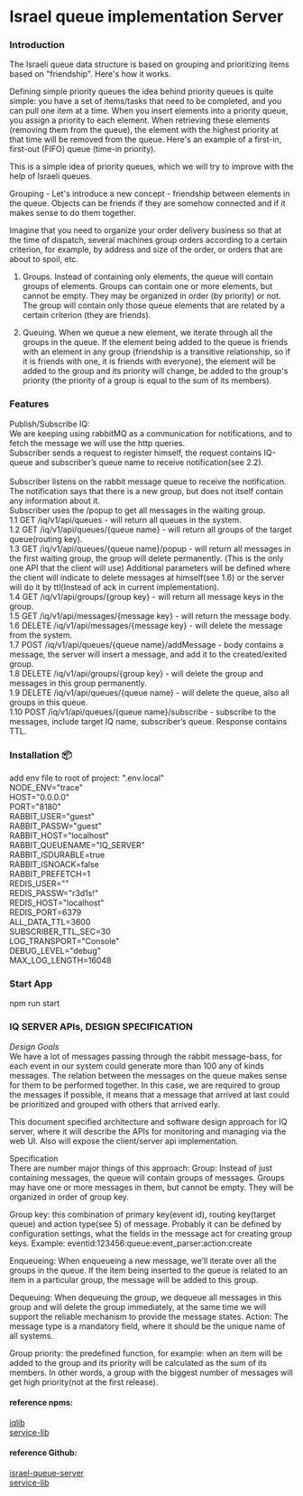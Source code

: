 # Israel queue implementation Server

### Introduction
The Israeli queue data structure is based on grouping and prioritizing items based on "friendship". Here's how it works.

Defining simple priority queues the idea behind priority queues is quite simple: you have a set of items/tasks that need to be completed, and you can pull one item at a time. When you insert elements into a priority queue, you assign a priority to each element. When retrieving these elements (removing them from the queue), the element with the highest priority at that time will be removed from the queue. Here's an example of a first-in, first-out (FIFO) queue (time-in priority).

This is a simple idea of priority queues, which we will try to improve with the help of Israeli queues.

Grouping -
Let's introduce a new concept - friendship between elements in the queue. Objects can be friends if they are somehow connected and if it makes sense to do them together.

Imagine that you need to organize your order delivery business so that at the time of dispatch, several machines group orders according to a certain criterion, for example, by address and size of the order, or orders that are about to spoil, etc.

1) Groups. Instead of containing only elements, the queue will contain groups of elements. Groups can contain one or more elements, but cannot be empty. They may be organized in order (by priority) or not. The group will contain only those queue elements that are related by a certain criterion (they are friends).

2) Queuing. When we queue a new element, we iterate through all the groups in the queue. If the element being added to the queue is friends with an element in any group (friendship is a transitive relationship, so if it is friends with one, it is friends with everyone), the element will be added to the group and its priority will change, be added to the group's priority (the priority of a group is equal to the sum of its members).

### Features
Publish/Subscribe IQ:
<br />We are keeping using rabbitMQ as a communication for notifications, and to fetch the message we will use the http queries.
<br />Subscriber sends a request to register himself, the request contains IQ-queue and subscriber’s queue name to receive notification(see 2.2).  
<br />Subscriber listens on the rabbit message queue to receive the notification.
<br />The notification says that there is a new group, but does not itself contain any information about it.
<br />Subscriber uses the /popup to get all messages in the waiting group.
<br />1.1 GET /iq/v1/api/queues - will return all queues in the system.
<br />1.2 GET /iq/v1/api/queues/{queue name} - will return all groups of the target queue(routing key).
<br />1.3 GET /iq/v1/api/queues/{queue name}/popup - will return all messages in the first waiting group, the group will delete permanently. (Тhis is the only one API that the client will use)
Additional parameters will be defined where the client will indicate to delete messages at himself(see 1.6) or the server will do it by ttl(Instead of ack in current implementation).
<br />1.4 GET /iq/v1/api/groups/{group key} - will return all message keys in the group.
<br />1.5 GET /iq/v1/api/messages/{message key} - will return the message body.
<br />1.6 DELETE /iq/v1/api/messages/{message key} - will delete the message from the system.
<br />1.7 POST /iq/v1/api/queues/{queue name}/addMessage - body contains a message, the server will insert a message, and add it to the created/exited group.
<br />1.8 DELETE /iq/v1/api/groups/{group key} - will delete the group and messages in this group permanently.
<br />1.9 DELETE /iq/v1/api/queues/{queue name} - will delete the queue, also all groups in this queue.
<br />1.10 POST /iq/v1/api/queues/{queue name}/subscribe - subscribe to the messages, include target IQ name, subscriber’s queue. Response contains TTL.

### Installation 📦
add env file to root of project: ".env.local"
<br />NODE_ENV="trace"
<br />HOST="0.0.0.0"
<br />PORT="8180"
<br />RABBIT_USER="guest"
<br />RABBIT_PASSW="guest"
<br />RABBIT_HOST="localhost"
<br />RABBIT_QUEUENAME="IQ_SERVER"
<br />RABBIT_ISDURABLE=true
<br />RABBIT_ISNOACK=false
<br />RABBIT_PREFETCH=1
<br />REDIS_USER=""
<br />REDIS_PASSW="r3d1s!"
<br />REDIS_HOST="localhost"
<br />REDIS_PORT=6379
<br />ALL_DATA_TTL=3600
<br />SUBSCRIBER_TTL_SEC=30
<br />LOG_TRANSPORT="Console"
<br />DEBUG_LEVEL="debug"
<br />MAX_LOG_LENGTH=16048

### Start App
npm run start

### IQ SERVER APIs, DESIGN SPECIFICATION
_Design Goals_<br />
We have a lot of messages passing through the rabbit message-bass, for each event in our system could generate more than 100 any of kinds messages.
The relation between the messages on the queue makes sense for them to be performed together.
In this case, we are required to group the messages if possible, it means that a message that arrived at last could be prioritized and grouped with others that arrived early.

This document specified architecture and software design approach for IQ server, where it will describe the APIs for monitoring and managing via the web UI.
Also will expose the client/server api implementation.


Specification<br />
There are number major things of this approach:
Group: Instead of just containing messages, the queue will contain groups of messages. Groups may have one or more messages in them, but cannot be empty. They will be organized in order of group key.

Group key: this combination of primary key(event id), routing key(target queue) and action type(see 5) of message. Probably it can be defined by configuration settings, what the fields in the message act for creating group keys.
Example: eventid:123456:queue:event_parser:action:create

Enqueueing: When enqueueing a new message, we’ll iterate over all the groups in the queue. If the item being inserted to the queue is related to an item in a particular group, the message will be added to this group.

Dequeuing: When dequeuing the group, we dequeue all messages in this group and will delete the group immediately, at the same time we will support the reliable mechanism to provide the message states.
Action: The message type is a mandatory field, where it should be the unique name of all systems.

Group priority: the predefined function, for example: when an item will be added to the group and its priority will be calculated as the sum of its members. In other words, a group with the biggest number of messages will get high priority(not at the first release).

#### reference npms:
[iqlib](https://www.npmjs.com/package/@asmtechno/iqlib)
<br />[service-lib](https://www.npmjs.com/package/@asmtechno/service-lib)

#### reference Github:
[israel-queue-server](https://github.com/stas7341/israel-queue-server)
<br />[service-lib](https://github.com/stas7341/service-lib)


